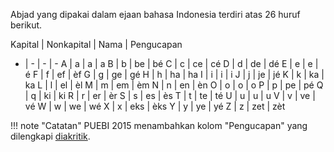 Abjad yang dipakai dalam ejaan bahasa Indonesia terdiri atas 26 huruf berikut.

Kapital | Nonkapital | Nama | Pengucapan
- | - | - | -
A | a | a | a
B | b | be | bé
C | c | ce | cé
D | d | de | dé
E | e | e | é
F | f | ef | èf
G | g | ge | gé
H | h | ha | ha
I | i | i | i
J | j | je | jé
K | k | ka | ka
L | l | el | èl
M | m | em | èm
N | n | en | èn
O | o | o | o
P | p | pe | pé
Q | q | ki | ki
R | r | er | èr
S | s | es | ès
T | t | te | té
U | u | u | u
V | v | ve | vé
W | w | we | wé
X | x | eks | èks
Y | y | ye | yé
Z | z | zet | zèt

!!! note "Catatan"
	PUEBI 2015 menambahkan kolom "Pengucapan" yang dilengkapi [diakritik](../huruf-vokal/).